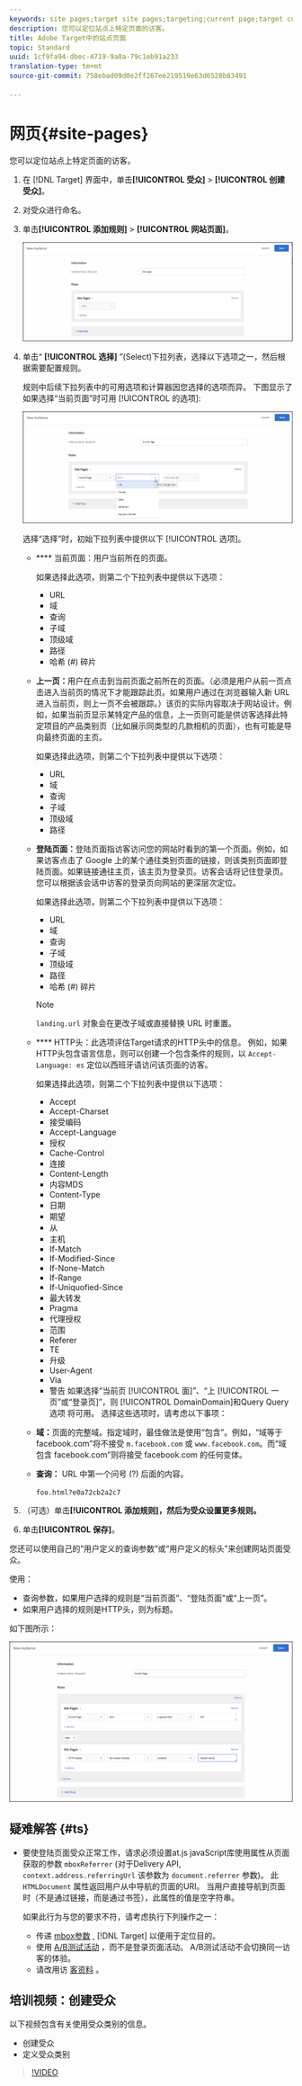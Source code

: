 ```yaml
---
keywords: site pages;target site pages;targeting;current page;target current page;previous page;target previous page;landing page;target landing page;http header
description: 您可以定位站点上特定页面的访客。
title: Adobe Target中的站点页面
topic: Standard
uuid: 1cf9fa94-dbec-4719-9a0a-79c1eb91a233
translation-type: tm+mt
source-git-commit: 758ebad09d0e2ff267ee219519e63d6528b83491

---
```



# 网页{#site-pages}

您可以定位站点上特定页面的访客。

1. 在 [!DNL Target] 界面中，单击&#x200B;**[!UICONTROL 受众]** &gt; **[!UICONTROL 创建受众]**。
1. 对受众进行命名。
1. 单击&#x200B;**[!UICONTROL 添加规则]** &gt; **[!UICONTROL 网站页面]**。

   ![“网站页面”受众](assets/target_site_pages.png)

1. 单击“ **[!UICONTROL 选择]** ”(Select)下拉列表，选择以下选项之一，然后根据需要配置规则。

   规则中后续下拉列表中的可用选项和计算器因您选择的选项而异。 下图显示了如果选择“当前页面”时可用 [!UICONTROL 的选项]:

   ![当前页面](/help/c-target/c-audiences/c-target-rules/assets/current-page.png)

   选择“选择”时，初始下拉列表中提供以下 [!UICONTROL 选项]。

   * **** 当前页面：用户当前所在的页面。

      如果选择此选项，则第二个下拉列表中提供以下选项：

      * URL
      * 域
      * 查询
      * 子域
      * 顶级域
      * 路径
      * 哈希 (#) 碎片
   * **上一页：**&#x200B;用户在点击到当前页面之前所在的页面。（必须是用户从前一页点击进入当前页的情况下才能跟踪此页。如果用户通过在浏览器输入新 URL 进入当前页，则上一页不会被跟踪。）该页的实际内容取决于网站设计。例如，如果当前页显示某特定产品的信息，上一页则可能是供访客选择此特定项目的产品类别页（比如展示同类型的几款相机的页面），也有可能是导向最终页面的主页。

      如果选择此选项，则第二个下拉列表中提供以下选项：

      * URL
      * 域
      * 查询
      * 子域
      * 顶级域
      * 路径
   * **登陆页面：**&#x200B;登陆页面指访客访问您的网站时看到的第一个页面。例如，如果访客点击了 Google 上的某个通往类别页面的链接，则该类别页面即登陆页面。如果链接通往主页，该主页为登录页。访客会话将记住登录页。您可以根据该会话中访客的登录页向网站的更深层次定位。

      如果选择此选项，则第二个下拉列表中提供以下选项：

      * URL
      * 域
      * 查询
      * 子域
      * 顶级域
      * 路径
      * 哈希 (#) 碎片
      >[!NOTE]
      >
      >`landing.url` 对象会在更改子域或直接替换 URL 时重置。

   * **** HTTP头：此选项评估Target请求的HTTP头中的信息。 例如，如果HTTP头包含语言信息，则可以创建一个包含条件的规则，以 `Accept-Language: es` 定位以西班牙语访问该页面的访客。

      如果选择此选项，则第二个下拉列表中提供以下选项：

      * Accept
      * Accept-Charset
      * 接受编码
      * Accept-Language
      * 授权
      * Cache-Control
      * 连接
      * Content-Length
      * 内容MDS
      * Content-Type
      * 日期
      * 期望
      * 从
      * 主机
      * If-Match
      * If-Modified-Since
      * If-None-Match
      * If-Range
      * If-Uniquofied-Since
      * 最大转发
      * Pragma
      * 代理授权
      * 范围
      * Referer
      * TE
      * 升级
      * User-Agent
      * Via
      * 警告
   如果选择“当前页 [!UICONTROL 面]”、“上 [!UICONTROL 一页”或“登录页]”，则 [!UICONTROL DomainDomain]和Query Query选项  将可用。 选择这些选项时，请考虑以下事项：

   * **域：**&#x200B;页面的完整域。指定域时，最佳做法是使用“包含”。例如，“域等于 facebook.com”将不接受 `m.facebook.com` 或 `www.facebook.com`。而“域包含 facebook.com”则将接受 facebook.com 的任何变体。
   * **查询：** URL 中第一个问号 (?) 后面的内容。

      `foo.html?e0a72cb2a2c7`





1. （可选）单击&#x200B;**[!UICONTROL 添加规则]，然后为受众设置更多规则。**
1. 单击&#x200B;**[!UICONTROL 保存]**。

您还可以使用自己的“用户定义的查询参数”或“用户定义的标头”来创建网站页面受众。

使用：

* 查询参数，如果用户选择的规则是“当前页面”、“登陆页面”或“上一页”。
* 如果用户选择的规则是HTTP头，则为标题。

如下图所示：

![](assets/site_pages.png)

## 疑难解答 {#ts}

* 要使登陆页面受众正常工作，请求必须设置at.js javaScript库使用属性从页面获取的参数 `mboxReferrer` (对于Delivery API, `context.address.referringUrl` 该参数为 `document.referrer` 参数)。 此 `HTMLDocument` 属性返回用户从中导航的页面的URI。 当用户直接导航到页面时（不是通过链接，而是通过书签），此属性的值是空字符串。

   如果此行为与您的要求不符，请考虑执行下列操作之一：

   * 传递 [mbox参数](/help/c-implementing-target/c-implementing-target-for-client-side-web/t-mbox-download/c-understanding-global-mbox/pass-parameters-to-global-mbox.md) , [!DNL Target] 以便用于定位目的。
   * 使用 [A/B测试活动](/help/c-activities/t-test-ab/test-ab.md) ，而不是登录页面活动。 A/B测试活动不会切换同一访客的体验。
   * 请改用访 [客资料](/help/c-target/c-audiences/c-target-rules/visitor-profile.md) 。

## 培训视频：创建受众

以下视频包含有关使用受众类别的信息。

* 创建受众
* 定义受众类别

>[!VIDEO](https://video.tv.adobe.com/v/17392?captions=chi_hans)
